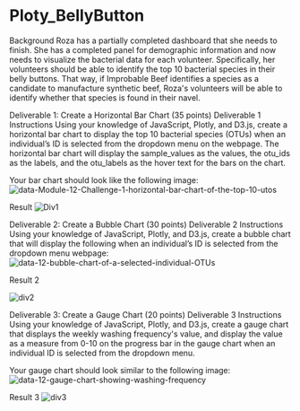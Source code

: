 # Ploty_BellyButton

Background
Roza has a partially completed dashboard that she needs to finish. She has a completed panel for demographic information and now needs to visualize the bacterial data for each volunteer. Specifically, her volunteers should be able to identify the top 10 bacterial species in their belly buttons. That way, if Improbable Beef identifies a species as a candidate to manufacture synthetic beef, Roza's volunteers will be able to identify whether that species is found in their navel.

Deliverable 1: Create a Horizontal Bar Chart (35 points)
Deliverable 1 Instructions
Using your knowledge of JavaScript, Plotly, and D3.js, create a horizontal bar chart to display the top 10 bacterial species (OTUs) when an individual’s ID is selected from the dropdown menu on the webpage. The horizontal bar chart will display the sample_values as the values, the otu_ids as the labels, and the otu_labels as the hover text for the bars on the chart.

Your bar chart should look like the following image:
![data-Module-12-Challenge-1-horizontal-bar-chart-of-the-top-10-utos](https://user-images.githubusercontent.com/99819387/178813275-a627a41c-405c-4094-902c-7900c4b8c272.png)

Result
![Div1](https://user-images.githubusercontent.com/99819387/178813332-4c886d7b-0155-442f-b3a7-1a59bdb3268f.png)


Deliverable 2: Create a Bubble Chart (30 points)
Deliverable 2 Instructions
Using your knowledge of JavaScript, Plotly, and D3.js, create a bubble chart that will display the following when an individual’s ID is selected from the dropdown menu webpage:
![data-12-bubble-chart-of-a-selected-individual-OTUs](https://user-images.githubusercontent.com/99819387/178813531-fdd438e8-c4fe-41b1-acea-943500d233bc.png)

Result 2

![div2](https://user-images.githubusercontent.com/99819387/178813555-49d63c30-8697-49c7-9785-da1431e34091.png)

Deliverable 3: Create a Gauge Chart (20 points)
Deliverable 3 Instructions
Using your knowledge of JavaScript, Plotly, and D3.js, create a gauge chart that displays the weekly washing frequency's value, and display the value as a measure from 0-10 on the progress bar in the gauge chart when an individual ID is selected from the dropdown menu.

Your gauge chart should look similar to the following image:
![data-12-gauge-chart-showing-washing-frequency](https://user-images.githubusercontent.com/99819387/178813704-613ac487-f0cd-456b-8d0b-3258d6946a24.png)

Result 3
![div3](https://user-images.githubusercontent.com/99819387/178813758-5c6a2b40-b78f-4751-95dc-dba48d5734a7.png)


